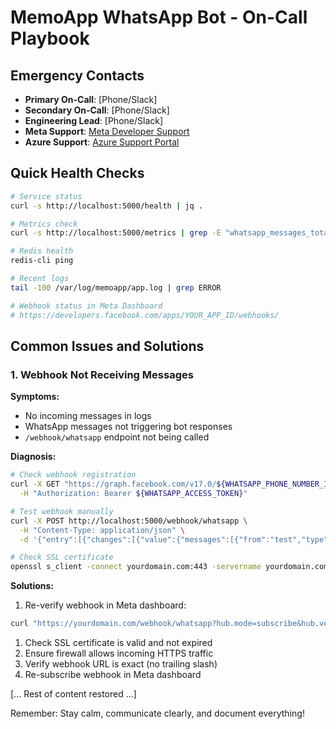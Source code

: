 # MemoApp WhatsApp Bot - On-Call Playbook

## Emergency Contacts

- **Primary On-Call**: [Phone/Slack]
- **Secondary On-Call**: [Phone/Slack]
- **Engineering Lead**: [Phone/Slack]
- **Meta Support**: [Meta Developer Support](https://developers.facebook.com/support/)
- **Azure Support**: [Azure Support Portal](https://azure.microsoft.com/support/)

## Quick Health Checks

```bash
# Service status
curl -s http://localhost:5000/health | jq .

# Metrics check
curl -s http://localhost:5000/metrics | grep -E "whatsapp_messages_total|errors_total"

# Redis health
redis-cli ping

# Recent logs
tail -100 /var/log/memoapp/app.log | grep ERROR

# Webhook status in Meta Dashboard
# https://developers.facebook.com/apps/YOUR_APP_ID/webhooks/
```

## Common Issues and Solutions

### 1. Webhook Not Receiving Messages

**Symptoms:**

- No incoming messages in logs
- WhatsApp messages not triggering bot responses
- `/webhook/whatsapp` endpoint not being called

**Diagnosis:**

```bash
# Check webhook registration
curl -X GET "https://graph.facebook.com/v17.0/${WHATSAPP_PHONE_NUMBER_ID}/subscribed_apps" \
  -H "Authorization: Bearer ${WHATSAPP_ACCESS_TOKEN}"

# Test webhook manually
curl -X POST http://localhost:5000/webhook/whatsapp \
  -H "Content-Type: application/json" \
  -d '{"entry":[{"changes":[{"value":{"messages":[{"from":"test","type":"text","text":{"body":"test"}}]}}]}]}'

# Check SSL certificate
openssl s_client -connect yourdomain.com:443 -servername yourdomain.com
```

**Solutions:**

1. Re-verify webhook in Meta dashboard:

```bash
curl "https://yourdomain.com/webhook/whatsapp?hub.mode=subscribe&hub.verify_token=${WEBHOOK_VERIFY_TOKEN}&hub.challenge=test"
```

1. Check SSL certificate is valid and not expired
1. Ensure firewall allows incoming HTTPS traffic
1. Verify webhook URL is exact (no trailing slash)
1. Re-subscribe webhook in Meta dashboard

[... Rest of content restored ...]

Remember: Stay calm, communicate clearly, and document everything!
